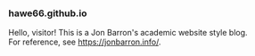 ### hawe66.github.io
  
Hello, visitor! This is a Jon Barron's academic website style blog.  
For reference, see https://jonbarron.info/.
